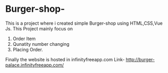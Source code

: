 # Burger-shop-
This is a project where i created simple Burger-shop using HTML,CSS,Vue Js.
This Project mainly focus on  
1. Order Item 
2. Qunatity number changing
3. Placing Order.

Finally the website is hosted in infinityfreeapp.com
Link-  http://burger-palace.infinityfreeapp.com/
